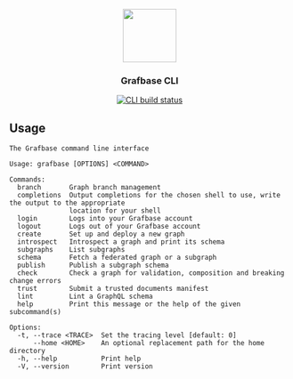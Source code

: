 <p align="center">
  <a href="https://grafbase.com">
    <img src="https://grafbase.com/images/other/grafbase-logo-circle.png" height="96">
  </a>
  <h3 align="center">Grafbase CLI</h3>
</p>

<p align="center">
  <a href="https://github.com/grafbase/grafbase/actions/workflows/cli-build.yml">
    <img alt="CLI build status" src=https://github.com/grafbase/grafbase/actions/workflows/cli-build.yml/badge.svg>
  </a>
</p>

## Usage

```
The Grafbase command line interface

Usage: grafbase [OPTIONS] <COMMAND>

Commands:
  branch       Graph branch management
  completions  Output completions for the chosen shell to use, write the output to the appropriate
               location for your shell
  login        Logs into your Grafbase account
  logout       Logs out of your Grafbase account
  create       Set up and deploy a new graph
  introspect   Introspect a graph and print its schema
  subgraphs    List subgraphs
  schema       Fetch a federated graph or a subgraph
  publish      Publish a subgraph schema
  check        Check a graph for validation, composition and breaking change errors
  trust        Submit a trusted documents manifest
  lint         Lint a GraphQL schema
  help         Print this message or the help of the given subcommand(s)

Options:
  -t, --trace <TRACE>  Set the tracing level [default: 0]
      --home <HOME>    An optional replacement path for the home directory
  -h, --help           Print help
  -V, --version        Print version
```
